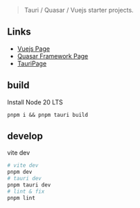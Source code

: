 > Tauri / Quasar / Vuejs starter projects.

## Links
* [Vuejs Page](https://vuejs.org/)
* [Quasar Framework Page](https://quasar-framework.org/)
* [TauriPage](https://tauri.app/)

## build

Install Node 20 LTS

```shell
pnpm i && pnpm tauri build
```



## develop

vite dev

```sh
# vite dev
pnpm dev
# tauri dev
pnpm tauri dev
# lint & fix 
pnpm lint
```

